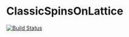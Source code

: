 # ClassicSpinsOnLattice

[![Build Status](https://github.com/pkfrance/ClassicSpinsOnLattice.jl/actions/workflows/CI.yml/badge.svg?branch=main)](https://github.com/pkfrance/ClassicSpinsOnLattice.jl/actions/workflows/CI.yml?query=branch%3Amain)
